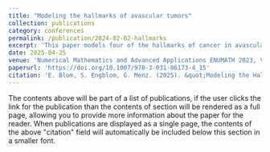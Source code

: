 ```yaml
---
title: "Modeling the hallmarks of avascular tumors"
collection: publications
category: conferences
permalink: /publication/2024-02-02-hallmarks
excerpt: 'This paper models four of the hallmarks of cancer in avascular tumours.'
date: 2025-04-25
venue: 'Numerical Mathematics and Advanced Applications ENUMATH 2023, Volume 1, Springer'
paperurl: 'https://doi.org/10.1007/978-3-031-86173-4_15'
citation: 'E. Blom, S. Engblom, G. Menz. (2025). &quot;Modeling the Hallmarks of Avascular Tumors.&quot; <i>In: A. Sequeira, A. Silvestre, S.S. Valtchev, J. Janela (eds) Numerical Mathematics and Advanced Applications ENUMATH 2023, Volume 1. ENUMATH 2023. Lecture Notes in Computational Science and Engineering, vol 153. Springer, Cham.</i> https://doi.org/10.1007/978-3-031-86173-4_15'
---
```


The contents above will be part of a list of publications, if the user clicks the link for the publication than the contents of section will be rendered as a full page, allowing you to provide more information about the paper for the reader. When publications are displayed as a single page, the contents of the above "citation" field will automatically be included below this section in a smaller font.
